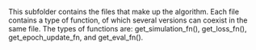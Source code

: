 This subfolder contains the files that make up the algorithm. Each file contains a type of function, of which several versions can coexist in the same file. The types of functions are: get_simulation_fn(), get_loss_fn(), get_epoch_update_fn, and get_eval_fn().
